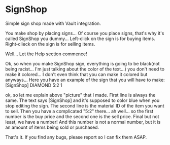 # SignShop
Simple sign shop made with Vault integration.

You make shop by placing signs... Of course you place signs, that's why it's called SignShop you dummy...
Left-click on the sign is for buying items.
Right-clieck on the sign is for selling items.


Well... Let the Help section commence!

Ok, so when you make SignShop sign, everything is going to be black(not being racist... I'm just talking about the color of the text...) you don't need to make it colored... I don't even think that you can make it colored but anyways...
Here you have an example of the sign that you will have to make:
[SignShop]
 DIAMOND
   5:2
    1

ok, so let me explain above "picture" that I made.
First line is always the same. The text says [SignShop] and it's supposed to color blue when you stop editing the sign.
The second line is the material ID of the item you want to sell.
Then you have a complicated "5:2" there... ah well... so the first number is the buy price and the second one is the sell price.
Final but not least, we have a number! And this number is not a normal number, but it is an amount of items being sold or purchased.

That's it. If you find any bugs, please report so I can fix them ASAP.
